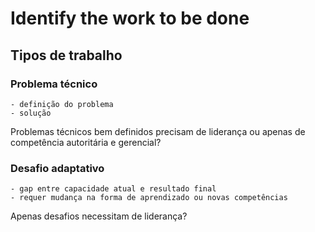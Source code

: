 # Identify the work to be done

## Tipos de trabalho

### Problema técnico
	- definição do problema
	- solução

Problemas técnicos bem definidos precisam de liderança ou apenas de competência autoritária e gerencial?
	
### Desafio adaptativo
	- gap entre capacidade atual e resultado final
	- requer mudança na forma de aprendizado ou novas competências

Apenas desafios necessitam de liderança?

